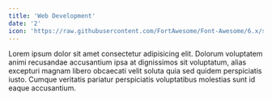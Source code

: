 ```yaml
---
title: 'Web Development'
date: '2'
icon: 'https://raw.githubusercontent.com/FortAwesome/Font-Awesome/6.x/svgs/solid/list-check.svg'
---
```

Lorem ipsum dolor sit amet consectetur adipisicing elit. Dolorum voluptatem animi recusandae accusantium ipsa at dignissimos sit voluptatum, alias excepturi magnam libero obcaecati velit soluta quia sed quidem perspiciatis iusto. Cumque veritatis pariatur perspiciatis voluptatibus molestias sunt id eaque accusantium.